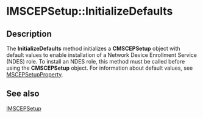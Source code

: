 # IMSCEPSetup::InitializeDefaults

## Description

The **InitializeDefaults** method initializes a **CMSCEPSetup** object with default values to enable installation of a Network Device Enrollment Service (NDES) role. To install an NDES role, this method must be called before using the **CMSCEPSetup** object. For information about default values, see [MSCEPSetupProperty](https://learn.microsoft.com/windows/win32/api/casetup/ne-casetup-mscepsetupproperty).

## See also

[IMSCEPSetup](https://learn.microsoft.com/windows/desktop/api/casetup/nn-casetup-imscepsetup)